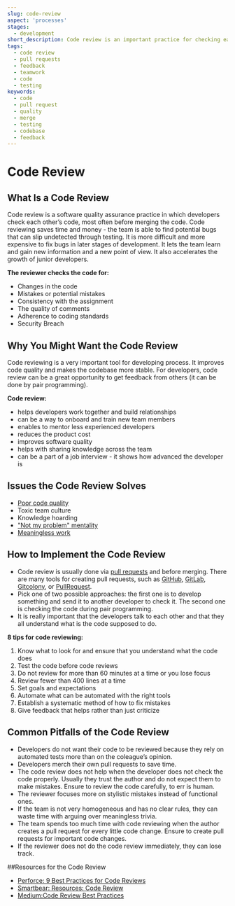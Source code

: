 ```yaml
---
slug: code-review
aspect: 'processes'
stages:
  - development
short_description: Code review is an important practice for checking each other's code. The reviewers are other developers from the team. The goal is to uncover potential mistakes that could slip through testing.
tags:
  - code review
  - pull requests
  - feedback
  - teamwork
  - code
  - testing
keywords:
  - code
  - pull request
  - quality
  - merge
  - testing
  - codebase
  - feedback
---
```


# Code Review

## What Is a Code Review

Code review is a software quality assurance practice in which developers check each other’s code, most often before merging the code. Code reviewing saves time and money - the team is able to find potential bugs that can slip undetected through testing. It is more difficult and more expensive to fix bugs in later stages of development. It lets the team learn and gain new information and a new point of view. It also accelerates the growth of junior developers.

**The reviewer checks the code for:**

- Changes in the code
- Mistakes or potential mistakes
- Consistency with the assignment
- The quality of comments
- Adherence to coding standards
- Security Breach

## Why You Might Want the Code Review

Code reviewing is a very important tool for developing process. It improves code quality and makes the codebase more stable. For developers, code review can be a great opportunity to get feedback from others (it can be done by pair programming).

**Code review:**

- helps developers work together and build relationships
- can be a way to onboard and train new team members
- enables to mentor less experienced developers
- reduces the product cost
- improves software quality
- helps with sharing knowledge across the team
- can be a part of a job interview - it shows how advanced the developer is

## Issues the Code Review Solves

- [Poor code quality](/issues/poor-code-quality)
- Toxic team culture
- Knowledge hoarding
- ["Not my problem" mentality](/issues/not-my-problem-mentality)
- [Meaningless work](/issues/meaningless-work)

## How to Implement the Code Review

- Code review is usually done via [pull requests](/practices/pull-requests) and before merging. There are many tools for creating pull requests, such as [GitHub](https://github.com/), [GitLab](https://about.gitlab.com/), [Gitcolony](https://www.gitcolony.com/), or [PullRequest](https://www.pullrequest.com/).
- Pick one of two possible approaches: the first one is to develop something and send it to another developer to check it. The second one is checking the code during pair programming.
- It is really important that the developers talk to each other and that they all understand what is the code supposed to do.

**8 tips for code reviewing:**

1. Know what to look for and ensure that you understand what the code does
2. Test the code before code reviews
3. Do not review for more than 60 minutes at a time or you lose focus
4. Review fewer than 400 lines at a time
5. Set goals and expectations
6. Automate what can be automated with the right tools
7. Establish a systematic method of how to fix mistakes
8. Give feedback that helps rather than just criticize

## Common Pitfalls of the Code Review

- Developers do not want their code to be reviewed because they rely on automated tests more than on the coleague’s opinion.
- Developers merch their own pull requests to save time.
- The code review does not help when the developer does not check the code properly. Usually they trust the author and do not expect them to make mistakes. Ensure to review the code carefully, to err is human.
- The reviewer focuses more on stylistic mistakes instead of functional ones.
- If the team is not very homogeneous and has no clear rules, they can waste time with arguing over meaningless trivia.
- The team spends too much time with code reviewing when the author creates a pull request for every little code change. Ensure to create pull requests for important code changes.
- If the reviewer does not do the code review immediately, they can lose track.

##Resources for the Code Review

- [Perforce: 9 Best Practices for Code Reviews](https://www.perforce.com/blog/qac/9-best-practices-code-reviews)
- [Smartbear: Resources: Code Review](https://smartbear.com/learn/code-review/)
- [Medium:Code Review Best Practices](https://medium.com/palantir/code-review-best-practices-19e02780015f)
